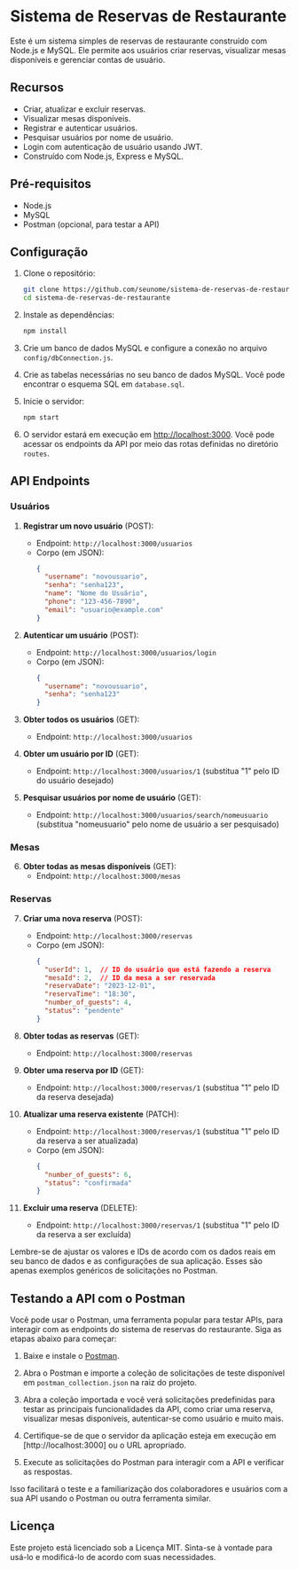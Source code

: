 

# Sistema de Reservas de Restaurante

Este é um sistema simples de reservas de restaurante construído com Node.js e MySQL. Ele permite aos usuários criar reservas, visualizar mesas disponíveis e gerenciar contas de usuário.

## Recursos

- Criar, atualizar e excluir reservas.
- Visualizar mesas disponíveis.
- Registrar e autenticar usuários.
- Pesquisar usuários por nome de usuário.
- Login com autenticação de usuário usando JWT.
- Construído com Node.js, Express e MySQL.

## Pré-requisitos

- Node.js
- MySQL
- Postman (opcional, para testar a API)

## Configuração

1. Clone o repositório:

   ```bash
   git clone https://github.com/seunome/sistema-de-reservas-de-restaurante.git
   cd sistema-de-reservas-de-restaurante
   ```

2. Instale as dependências:

   ```bash
   npm install
   ```

3. Crie um banco de dados MySQL e configure a conexão no arquivo `config/dbConnection.js`.

4. Crie as tabelas necessárias no seu banco de dados MySQL. Você pode encontrar o esquema SQL em `database.sql`.

5. Inicie o servidor:

   ```bash
   npm start
   ```

6. O servidor estará em execução em [http://localhost:3000](http://localhost:3000). Você pode acessar os endpoints da API por meio das rotas definidas no diretório `routes`.

## API Endpoints

### Usuários

1. **Registrar um novo usuário** (POST):
   - Endpoint: `http://localhost:3000/usuarios`
   - Corpo (em JSON):
     ```json
     {
       "username": "novousuario",
       "senha": "senha123",
       "name": "Nome do Usuário",
       "phone": "123-456-7890",
       "email": "usuario@example.com"
     }
     ```

2. **Autenticar um usuário** (POST):
   - Endpoint: `http://localhost:3000/usuarios/login`
   - Corpo (em JSON):
     ```json
     {
       "username": "novousuario",
       "senha": "senha123"
     }
     ```

3. **Obter todos os usuários** (GET):
   - Endpoint: `http://localhost:3000/usuarios`

4. **Obter um usuário por ID** (GET):
   - Endpoint: `http://localhost:3000/usuarios/1` (substitua "1" pelo ID do usuário desejado)

5. **Pesquisar usuários por nome de usuário** (GET):
   - Endpoint: `http://localhost:3000/usuarios/search/nomeusuario` (substitua "nomeusuario" pelo nome de usuário a ser pesquisado)

### Mesas

6. **Obter todas as mesas disponíveis** (GET):
   - Endpoint: `http://localhost:3000/mesas`

### Reservas

7. **Criar uma nova reserva** (POST):
   - Endpoint: `http://localhost:3000/reservas`
   - Corpo (em JSON):
     ```json
     {
       "userId": 1,  // ID do usuário que está fazendo a reserva
       "mesaId": 2,  // ID da mesa a ser reservada
       "reservaDate": "2023-12-01",
       "reservaTime": "18:30",
       "number_of_guests": 4,
       "status": "pendente"
     }
     ```

8. **Obter todas as reservas** (GET):
   - Endpoint: `http://localhost:3000/reservas`

9. **Obter uma reserva por ID** (GET):
   - Endpoint: `http://localhost:3000/reservas/1` (substitua "1" pelo ID da reserva desejada)

10. **Atualizar uma reserva existente** (PATCH):
    - Endpoint: `http://localhost:3000/reservas/1` (substitua "1" pelo ID da reserva a ser atualizada)
    - Corpo (em JSON):
      ```json
      {
        "number_of_guests": 6,
        "status": "confirmada"
      }
      ```

11. **Excluir uma reserva** (DELETE):
    - Endpoint: `http://localhost:3000/reservas/1` (substitua "1" pelo ID da reserva a ser excluída)

Lembre-se de ajustar os valores e IDs de acordo com os dados reais em seu banco de dados e as configurações de sua aplicação. Esses são apenas exemplos genéricos de solicitações no Postman.

## Testando a API com o Postman

Você pode usar o Postman, uma ferramenta popular para testar APIs, para interagir com as endpoints do sistema de reservas do restaurante. Siga as etapas abaixo para começar:

1. Baixe e instale o [Postman](https://www.postman.com/downloads/).

2. Abra o Postman e importe a coleção de solicitações de teste disponível em `postman_collection.json` na raiz do projeto.

3. Abra a coleção importada e você verá solicitações predefinidas para testar as principais funcionalidades da API, como criar uma reserva, visualizar mesas disponíveis, autenticar-se como usuário e muito mais.

4. Certifique-se de que o servidor da aplicação esteja em execução em [http://localhost:3000] ou o URL apropriado.

5. Execute as solicitações do Postman para interagir com a API e verificar as respostas.

Isso facilitará o teste e a familiarização dos colaboradores e usuários com a sua API usando o Postman ou outra ferramenta similar.

## Licença

Este projeto está licenciado sob a Licença MIT. Sinta-se à vontade para usá-lo e modificá-lo de acordo com suas necessidades.

